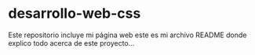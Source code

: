 # desarrollo-web-css

Este repositorio incluye mi página web
 este es mi archivo README donde explico todo acerca de este proyecto...
